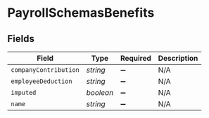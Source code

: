 # PayrollSchemasBenefits


## Fields

| Field                 | Type                  | Required              | Description           |
| --------------------- | --------------------- | --------------------- | --------------------- |
| `companyContribution` | *string*              | :heavy_minus_sign:    | N/A                   |
| `employeeDeduction`   | *string*              | :heavy_minus_sign:    | N/A                   |
| `imputed`             | *boolean*             | :heavy_minus_sign:    | N/A                   |
| `name`                | *string*              | :heavy_minus_sign:    | N/A                   |